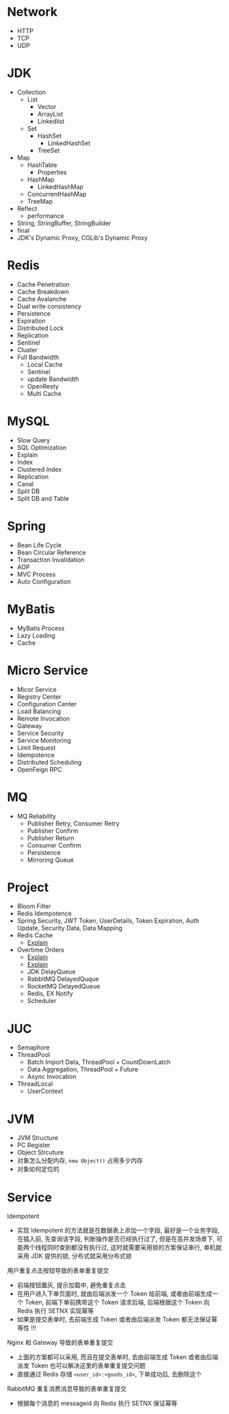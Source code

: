 # Network

- HTTP
- TCP
- UDP

# JDK

- Collection
  - List
    - Vector
    - ArrayList
    - Linkedlist
  - Set
    - HashSet
      - LinkedHashSet
    - TreeSet
- Map
  - HashTable
    - Properties
  - HashMap
    - LinkedHashMap
  - ConcurrentHashMap
  - TreeMap
- Reflect
  - performance
- String, StringBuffer, StringBuilder
- final
- JDK's Dynamic Proxy, CGLib's Dynamic Proxy

# Redis

- Cache Penetration
- Cache Breakdown
- Cache Avalanche
- Dual write consistency
- Persistence
- Expiration
- Distributed Lock
- Replication
- Sentinel
- Cluster
- Full Bandwidth
  - Local Cache
  - Sentinel
  - update Bandwidth
  - OpenResty
  - Multi Cache

# MySQL

- Slow Query
- SQL Optimization
- Explain
- Index
- Clustered Index
- Replication
- Canal
- Split DB
- Split DB and Table

# Spring

- Bean Life Cycle
- Bean Circular Reference
- Transaction Invalidation
- AOP
- MVC Process
- Auto Configuration

# MyBatis

- MyBatis Process
- Lazy Loading
- Cache

# Micro Service

- Micor Service
- Registry Center
- Configuration Center
- Load Balancing
- Remote Invocation
- Gateway
- Service Security
- Service Monitoring
- Limit Request
- Idempotence
- Distributed Scheduling
- OpenFeign RPC

# MQ

- MQ Reliability
    - Publisher Retry, Consumer Retry
    - Publisher Confirm 
    - Publisher Return
    - Consumer Confirm
    - Persistence
    - Mirroring Queue

# Project

- Bloom Filter
- Redis Idempotence
- Spring Security, JWT Token, UserDetails, Token Expiration, Auth Update, Security Data, Data Mapping
- Redis Cache
    - [Explain](https://www.bilibili.com/video/BV1zs4y1R79v/?spm_id_from=333.788.recommend_more_video.0&vd_source=2b0f5d4521fd544614edfc30d4ab38e1)
- Overtime Orders
    - [Explain](https://www.bilibili.com/video/BV14a4y1k74d/?spm_id_from=333.1007.tianma.1-2-2.click&vd_source=2b0f5d4521fd544614edfc30d4ab38e1)
    - [Explain](https://www.bilibili.com/video/BV1NP411k7du/?spm_id_from=333.337.search-card.all.click&vd_source=2b0f5d4521fd544614edfc30d4ab38e1)
    - JDK DelayQueue
    - RabbitMQ DelayedQuque
    - RocketMQ DelayedQueue
    - Redis, EX Notify
    - Scheduler

# JUC

- Semaphore
- ThreadPool
  - Batch Import Data, ThreadPool + CountDownLatch
  - Data Aggregation, ThreadPool + Future
  - Async Invocation
- ThreadLocal
  - UserContext

# JVM

- JVM Structure
- PC Register
- Object Strcuture
- 对象怎么分配内存, `new Object()` 占用多少内存
- 对象如何定位的

# Service

Idempotent

- 实现 Idempotent 的方法就是在数据表上添加一个字段, 最好是一个业务字段, 在插入前, 先查询该字段, 判断操作是否已经执行过了, 但是在高并发场景下, 可能两个线程同时查到都没有执行过, 这时就需要采用锁的方案保证串行, 单机就采用 JDK 提供的锁, 分布式就采用分布式锁

用户重复点击按钮导致的表单重复提交

- 前端按钮置灰, 提示加载中, 避免重复点击
- 在用户进入下单页面时, 就由后端派发一个 Token 给前端, 或者由前端生成一个 Token, 前端下单前携带这个 Token 请求后端, 后端根据这个 Token 向 Redis 执行 SETNX 实现幂等
- 如果是提交表单时, 去前端生成 Token 或者由后端派发 Token 都无法保证幂等性 !!!

Nginx 和 Gateway 导致的表单重复提交

- 上面的方案都可以采用, 而且在提交表单时, 去由前端生成 Token 或者由后端派发 Token 也可以解决这里的表单重复提交问题
- 直接通过 Redis 存储 `<user_id>:<goods_id>`, 下单成功后, 去删除这个

RabbitMQ 重复消费消息导致的表单重复提交

- 根据每个消息的 messageid 向 Redis 执行 SETNX 保证幂等

